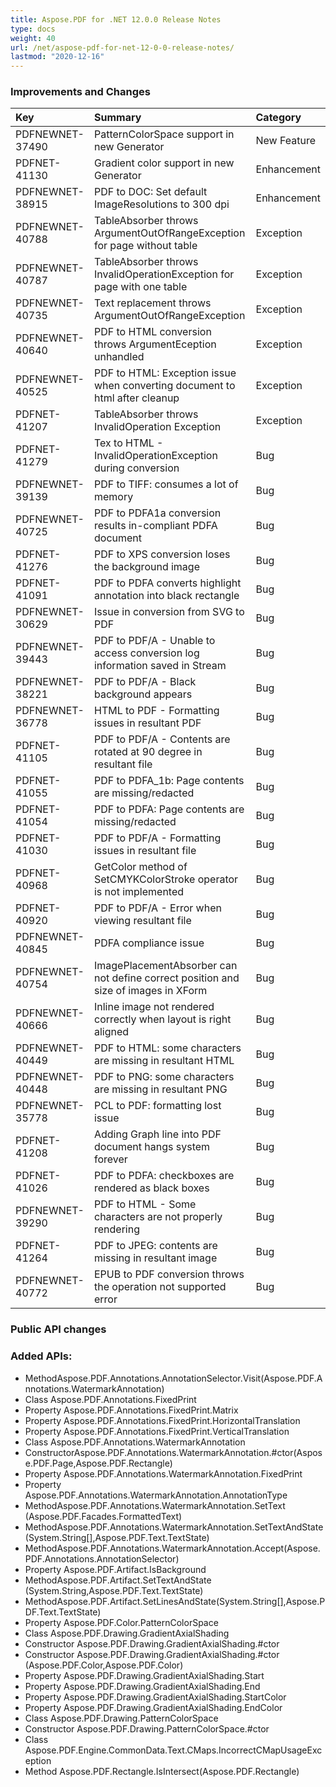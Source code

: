 ```yaml
---
title: Aspose.PDF for .NET 12.0.0 Release Notes
type: docs
weight: 40
url: /net/aspose-pdf-for-net-12-0-0-release-notes/
lastmod: "2020-12-16"
---
```


### **Improvements and Changes**

|**Key**|**Summary**|**Category**|
| :- | :- | :- |
|PDFNEWNET-37490|PatternColorSpace support in new Generator|New Feature|
|PDFNET-41130|Gradient color support in new Generator|Enhancement|
|PDFNEWNET-38915|PDF to DOC: Set default ImageResolutions to 300 dpi|Enhancement|
|PDFNEWNET-40788|TableAbsorber throws ArgumentOutOfRangeException for page without table|Exception|
|PDFNEWNET-40787|TableAbsorber throws InvalidOperationException for page with one table|Exception|
|PDFNEWNET-40735|Text replacement throws ArgumentOutOfRangeException|Exception|
|PDFNEWNET-40640|PDF to HTML conversion throws ArgumentEception unhandled|Exception|
|PDFNEWNET-40525|PDF to HTML: Exception issue when converting document to html after cleanup|Exception|
|PDFNET-41207|TableAbsorber throws InvalidOperation Exception|Exception|
|PDFNET-41279|Tex to HTML - InvalidOperationException during conversion|Bug|
|PDFNEWNET-39139|PDF to TIFF: consumes a lot of memory|Bug|
|PDFNEWNET-40725|PDF to PDFA1a conversion results in-compliant PDFA document|Bug|
|PDFNET-41276|PDF to XPS conversion loses the background image|Bug|
|PDFNET-41091|PDF to PDFA converts highlight annotation into black rectangle|Bug|
|PDFNEWNET-30629|Issue in conversion from SVG to PDF|Bug|
|PDFNEWNET-39443|PDF to PDF/A - Unable to access conversion log information saved in Stream|Bug|
|PDFNEWNET-38221|PDF to PDF/A - Black background appears|Bug|
|PDFNEWNET-36778|HTML to PDF - Formatting issues in resultant PDF|Bug|
|PDFNET-41105|PDF to PDF/A - Contents are rotated at 90 degree in resultant file|Bug|
|PDFNET-41055|PDF to PDFA_1b: Page contents are missing/redacted|Bug|
|PDFNET-41054|PDF to PDFA: Page contents are missing/redacted|Bug|
|PDFNET-41030|PDF to PDF/A - Formatting issues in resultant file|Bug|
|PDFNET-40968|GetColor method of SetCMYKColorStroke operator is not implemented|Bug|
|PDFNET-40920|PDF to PDF/A - Error when viewing resultant file|Bug|
|PDFNEWNET-40845|PDFA compliance issue|Bug|
|PDFNEWNET-40754|ImagePlacementAbsorber can not define correct position and size of images in XForm|Bug|
|PDFNEWNET-40666|Inline image not rendered correctly when layout is right aligned|Bug|
|PDFNEWNET-40449|PDF to HTML: some characters are missing in resultant HTML|Bug|
|PDFNEWNET-40448|PDF to PNG: some characters are missing in resultant PNG|Bug|
|PDFNEWNET-35778|PCL to PDF: formatting lost issue|Bug|
|PDFNET-41208|Adding Graph line into PDF document hangs system forever|Bug|
|PDFNET-41026|PDF to PDFA: checkboxes are rendered as black boxes|Bug|
|PDFNEWNET-39290|PDF to HTML - Some characters are not properly rendering|Bug|
|PDFNET-41264|PDF to JPEG: contents are missing in resultant image|Bug|
|PDFNEWNET-40772|EPUB to PDF conversion throws the operation not supported error|Bug|
### **Public API changes**
### **Added APIs:**
- MethodAspose.PDF.Annotations.AnnotationSelector.Visit(Aspose.PDF.Annotations.WatermarkAnnotation)  
- Class Aspose.PDF.Annotations.FixedPrint  
- Property Aspose.PDF.Annotations.FixedPrint.Matrix  
- Property Aspose.PDF.Annotations.FixedPrint.HorizontalTranslation  
- Property Aspose.PDF.Annotations.FixedPrint.VerticalTranslation  
- Class Aspose.PDF.Annotations.WatermarkAnnotation  
- ConstructorAspose.PDF.Annotations.WatermarkAnnotation.#ctor(Aspose.PDF.Page,Aspose.PDF.Rectangle)  
- Property Aspose.PDF.Annotations.WatermarkAnnotation.FixedPrint  
- Property Aspose.PDF.Annotations.WatermarkAnnotation.AnnotationType  
- MethodAspose.PDF.Annotations.WatermarkAnnotation.SetText  (Aspose.PDF.Facades.FormattedText)  
- MethodAspose.PDF.Annotations.WatermarkAnnotation.SetTextAndState(System.String[],Aspose.PDF.Text.TextState)  
- MethodAspose.PDF.Annotations.WatermarkAnnotation.Accept(Aspose.PDF.Annotations.AnnotationSelector)  
- Property Aspose.PDF.Artifact.IsBackground  
- MethodAspose.PDF.Artifact.SetTextAndState  (System.String,Aspose.PDF.Text.TextState)  
- MethodAspose.PDF.Artifact.SetLinesAndState(System.String[],Aspose.PDF.Text.TextState)  
- Property Aspose.PDF.Color.PatternColorSpace  
- Class Aspose.PDF.Drawing.GradientAxialShading  
- Constructor Aspose.PDF.Drawing.GradientAxialShading.#ctor  
- Constructor Aspose.PDF.Drawing.GradientAxialShading.#ctor  (Aspose.PDF.Color,Aspose.PDF.Color)  
- Property Aspose.PDF.Drawing.GradientAxialShading.Start  
- Property Aspose.PDF.Drawing.GradientAxialShading.End  
- Property Aspose.PDF.Drawing.GradientAxialShading.StartColor  
- Property Aspose.PDF.Drawing.GradientAxialShading.EndColor  
- Class Aspose.PDF.Drawing.PatternColorSpace  
- Constructor Aspose.PDF.Drawing.PatternColorSpace.#ctor  
- Class Aspose.PDF.Engine.CommonData.Text.CMaps.IncorrectCMapUsageException  
- Method Aspose.PDF.Rectangle.IsIntersect(Aspose.PDF.Rectangle)  
